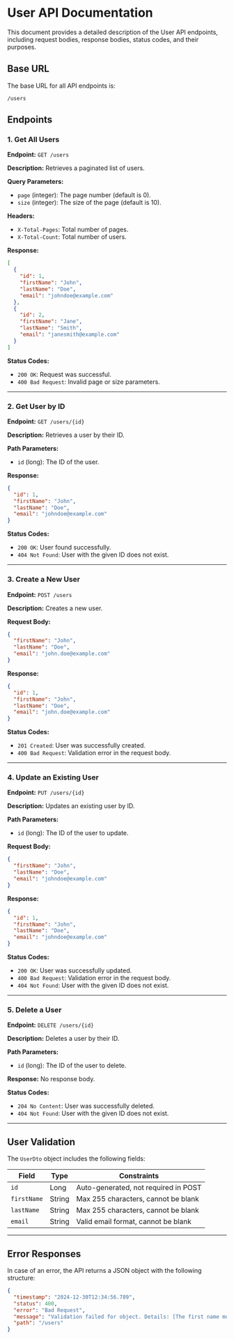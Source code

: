 # User API Documentation

This document provides a detailed description of the User API endpoints, including request bodies, response bodies, status codes, and their purposes.

## Base URL
The base URL for all API endpoints is:
```
/users
```

## Endpoints

### 1. Get All Users

**Endpoint:** `GET /users`

**Description:** Retrieves a paginated list of users.

**Query Parameters:**
- `page` (integer): The page number (default is 0).
- `size` (integer): The size of the page (default is 10).

**Headers:**
- `X-Total-Pages`: Total number of pages.
- `X-Total-Count`: Total number of users.

**Response:**
```json
[
  {
    "id": 1,
    "firstName": "John",
    "lastName": "Doe",
    "email": "johndoe@example.com"
  },
  {
    "id": 2,
    "firstName": "Jane",
    "lastName": "Smith",
    "email": "janesmith@example.com"
  }
]
```

**Status Codes:**
- `200 OK`: Request was successful.
- `400 Bad Request`: Invalid page or size parameters.

---

### 2. Get User by ID

**Endpoint:** `GET /users/{id}`

**Description:** Retrieves a user by their ID.

**Path Parameters:**
- `id` (long): The ID of the user.

**Response:**
```json
{
  "id": 1,
  "firstName": "John",
  "lastName": "Doe",
  "email": "johndoe@example.com"
}
```

**Status Codes:**
- `200 OK`: User found successfully.
- `404 Not Found`: User with the given ID does not exist.

---

### 3. Create a New User

**Endpoint:** `POST /users`

**Description:** Creates a new user.

**Request Body:**
```json
{
  "firstName": "John",
  "lastName": "Doe",
  "email": "john.doe@example.com"
}
```

**Response:**
```json
{
  "id": 1,
  "firstName": "John",
  "lastName": "Doe",
  "email": "john.doe@example.com"
}
```

**Status Codes:**
- `201 Created`: User was successfully created.
- `400 Bad Request`: Validation error in the request body.

---

### 4. Update an Existing User

**Endpoint:** `PUT /users/{id}`

**Description:** Updates an existing user by ID.

**Path Parameters:**
- `id` (long): The ID of the user to update.

**Request Body:**
```json
{
  "firstName": "John",
  "lastName": "Doe",
  "email": "johndoe@example.com"
}
```

**Response:**
```json
{
  "id": 1,
  "firstName": "John",
  "lastName": "Doe",
  "email": "johndoe@example.com"
}
```

**Status Codes:**
- `200 OK`: User was successfully updated.
- `400 Bad Request`: Validation error in the request body.
- `404 Not Found`: User with the given ID does not exist.

---

### 5. Delete a User

**Endpoint:** `DELETE /users/{id}`

**Description:** Deletes a user by their ID.

**Path Parameters:**
- `id` (long): The ID of the user to delete.

**Response:**
No response body.

**Status Codes:**
- `204 No Content`: User was successfully deleted.
- `404 Not Found`: User with the given ID does not exist.

---

## User Validation
The `UserDto` object includes the following fields:

| Field       | Type   | Constraints                          |
|-------------|--------|--------------------------------------|
| `id`        | Long   | Auto-generated, not required in POST |
| `firstName` | String | Max 255 characters, cannot be blank  |
| `lastName`  | String | Max 255 characters, cannot be blank  |
| `email`     | String | Valid email format, cannot be blank  |

---

## Error Responses
In case of an error, the API returns a JSON object with the following structure:

```json
{
  "timestamp": "2024-12-30T12:34:56.789",
  "status": 400,
  "error": "Bad Request",
  "message": "Validation failed for object. Details: [The first name must not be empty.]",
  "path": "/users"
}
```

